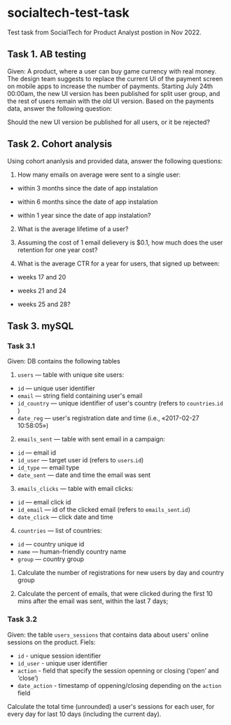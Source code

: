 # socialtech-test-task

Test task from SocialTech for Product Analyst postion in Nov 2022.

## Task 1. AB testing

Given: A product, where a user can buy game currency with real money. The design team suggests to replace the current UI of the payment screen on mobile apps to increase the number of payments.
Starting July 24th 00:00am, the new UI version has been published for split user group, and the rest of users remain with the old UI version. Based on the payments data, answer the following question:

Should the new UI version be published for all users, or it be rejected?

## Task 2. Cohort analysis
 
 Using cohort ananlysis and provided data, answer the following questions:


1. How many emails on average were sent to a single user:

* within 3 months since the date of app instalation

* within 6 months since the date of app instalation
    
* within 1 year since the date of app instalation?

2. What is the average lifetime of a user?

3. Assuming the cost of 1 email delievery is $0.1, how much does the user retention for one year cost?

4. What is the average CTR for a year for users, that signed up between:

* weeks 17 and 20

* weeks 21 and 24

* weeks 25 and 28?

## Task 3. mySQL

### Task 3.1 

Given: DB contains the following tables

1. `users` — table with unique site users:
* `id` — unique user identifier
* `email` — string field containing user's email
* `id_country` — unique identifier of user's country (refers to `countries`.`id `)
* `date_reg` — user's registration date and time (i.e., «2017-02-27 10:58:05»)

2. `emails_sent` — table with sent email in a campaign:
* `id` — email id
* `id_user` — target user id (refers to `users`.`id`)
* `id_type` — email type
* `date_sent` — date and time the email was sent

3. `emails_clicks` — table with email clicks:
* `id` — email click id
* `id_email` — id of the clicked email (refers to `emails_sent`.`id`)
* `date_click` — click date and time

4. `countries` — list of countries:
* `id` — country unique id
* `name` — human-friendly country name
* `group` — country group


1. Calculate the number of registrations for new users by day and country group

2. Calculate the percent of emails, that were clicked during the first 10 mins after the email was sent, within the last 7 days; 

### Task 3.2

Given: the table `users_sessions` that contains data about users' online sessions on the product. Fiels:

* `id` - unique session identifier
* `id_user` - unique user identifier
* `action` -  field that specify the session openning or closing (‘open’ and ‘close’)
* `date_action` - timestamp of oppening/closing depending on the `action` field

Calculate the total time (unrounded) a user's sessions for each user, for every day for last 10 days (including the current day).
				
